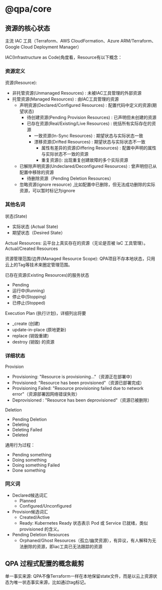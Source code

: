 # @qpa/core

## 资源的核心状态

主流 IAC 工具（Terraform、AWS CloudFormation、Azure ARM/Terraform、Google Cloud Deployment Manager）

IAC(Infrastructure as Code)角度看，Resource有以下概念：

### 资源定义

资源(Resource):

- 非托管资源(Unmanaged Resources) : 未被IAC工具管理的外部资源
- 托管资源(Managed Resources) : 由IAC工具管理的资源
  - 声明资源(Declared/Configured Resources) : 配置代码中定义的资源(期望状态)
    - 待创建资源(Pending Provision Resources) : 已声明但未创建的资源
    - 已存在资源(Real/Existing/Live Resources) : 统括所有实际存在的资源
      - 一致资源(In-Sync Resources) : 期望状态与实际状态一致
      - 漂移资源(Drifted Resources) : 期望状态与实际状态不一致
        - 属性有差异的资源(Differing Resources) : 配置中声明的属性与实际状态不一致的资源
		- 重复资源(): 出现重复创建故障的多个实际资源
  - 已解除声明资源(Undeclared/Deconfigured Resources) : 曾声明但已从配置中移除的资源
    - 待删除资源（Pending Deletion Resources）
  - 忽略资源(ignore resource) ,比如配置中已删除，但无法成功删除的实际资源，可以暂时标记为ignore

### 其他名词

状态(State)
- 实际状态 (Actual State) 
- 期望状态（Desired State）

Actual Resources: 云平台上真实存在的资源（无论是否被 IaC 工具管理）。	Actual/Created Resources

资源管理范围/边界(Managed Resource Scope):  QPA项目不存本地状态，只用云上的Tag等技术来圈定管理范围。

已存在资源(Existing Resources)的服务状态
- Pending
- 运行中(Running)
- 停止中(Stopping)
- 已停止(Stopped)

Execution Plan (执行计划)，详细列出将要 
- _create (创建)
- update-in-place (原地更新)
- replace (销毁重建)
- destroy (销毁) 的资源

### 详细状态

Provision
- Provisioning: "Resource is provisioning..."（资源正在部署中）
- Provisioned: "Resource has been provisioned"（资源已部署完成）
- Provisioning Failed: "Resource provisioning failed due to network error"（资源部署因网络错误失败）
- Deprovisioned : "Resource has been deprovisioned"（资源已被删除）

Deletion
* Pending Deletion
* Deleting
* Deleting Failed
* Deleted

通用行为过程：
* Pending something
* Doing something
* Doing something Failed
* Done something


### 同义词

- Declared候选词汇
	- Planned
	- Configured/Unconfigured
- Provision候选词汇
	- Created/Active
    - Ready: Kubernetes Ready 状态表示 Pod 或 Service 已就绪，类似 provisioned 的含义。
- Pending Deletion Resources
	- Orphaned/Ghost Resources（孤立/幽灵资源），有异议，有人解释为无法删除的资源，即iac工具已无法跟踪的资源

## QPA 过程式配置的概念裁剪

单一事实来源: QPA不像Terraform一样在本地保留state文件，而是以云上资源状态为唯一状态事实来源，比如通过tag标记。
